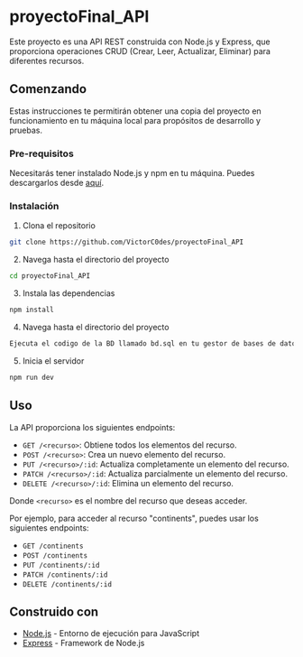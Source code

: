 # proyectoFinal_API

Este proyecto es una API REST construida con Node.js y Express, que proporciona operaciones CRUD (Crear, Leer, Actualizar, Eliminar) para diferentes recursos.

## Comenzando

Estas instrucciones te permitirán obtener una copia del proyecto en funcionamiento en tu máquina local para propósitos de desarrollo y pruebas.

### Pre-requisitos

Necesitarás tener instalado Node.js y npm en tu máquina. Puedes descargarlos desde [aquí](https://nodejs.org/).

### Instalación

1. Clona el repositorio
```bash
git clone https://github.com/VictorC0des/proyectoFinal_API
```
2. Navega hasta el directorio del proyecto
```bash
cd proyectoFinal_API
```
3. Instala las dependencias
```bash
npm install
```
4. Navega hasta el directorio del proyecto
```bash
Ejecuta el codigo de la BD llamado bd.sql en tu gestor de bases de datos, asegurate de cambiar los valores para autenticarte en tu bd.
```
5. Inicia el servidor
```bash
npm run dev
```

## Uso

La API proporciona los siguientes endpoints:

- `GET /<recurso>`: Obtiene todos los elementos del recurso.
- `POST /<recurso>`: Crea un nuevo elemento del recurso.
- `PUT /<recurso>/:id`: Actualiza completamente un elemento del recurso.
- `PATCH /<recurso>/:id`: Actualiza parcialmente un elemento del recurso.
- `DELETE /<recurso>/:id`: Elimina un elemento del recurso.

Donde `<recurso>` es el nombre del recurso que deseas acceder.

Por ejemplo, para acceder al recurso "continents", puedes usar los siguientes endpoints:

- `GET /continents`
- `POST /continents`
- `PUT /continents/:id`
- `PATCH /continents/:id`
- `DELETE /continents/:id`

## Construido con

- [Node.js](https://nodejs.org/) - Entorno de ejecución para JavaScript
- [Express](https://expressjs.com/) - Framework de Node.js

